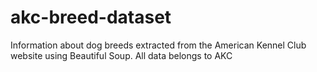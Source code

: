 # akc-breed-dataset
Information about dog breeds extracted from the American Kennel Club website using Beautiful Soup. All data belongs to AKC
